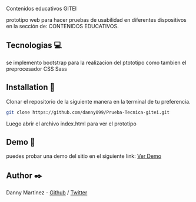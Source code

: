  Contenidos educativos GITEI

prototipo web para hacer pruebas de usabilidad en diferentes dispositivos en la sección de: CONTENIDOS EDUCATIVOS.

## Tecnologias 💻
se implemento bootstrap para la realizacion del ptototipo como tambien el preprocesador CSS Sass

## Installation 🔧

Clonar el repositorio de la siguiente manera en la terminal de tu preferencia.

```bash
git clone https://github.com/danny099/Prueba-Tecnica-gitei.git
```
Luego abrir el archivo index.html para ver el prototipo

## Demo 🚀
puedes probar una demo del sitio en el siguiente link:
[Ver Demo](https://danny099.github.io/Prueba-Tecnica-gitei/)

## Author ✒️
Danny Martinez - [Github](https://github.com/danny099) / [Twitter](https://twitter.com/dalmariv01)
